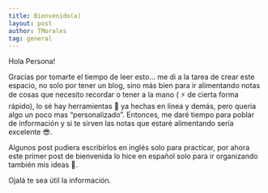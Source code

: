 ```yaml
---
title: Bienvenido(a)
layout: post
author: TMorales
tag: general
---
```


Hola Persona!

Gracias por tomarte el tiempo de leer esto... me di a la tarea de crear este espacio, no solo por tener un blog, sino más bien para ir alimentando notas de cosas que necesito recordar o tener a la mano ( ⚡ de cierta forma rápido), lo sé hay herramientas 🔧 ya hechas en línea y demás, pero quería algo un poco mas “personalizado”. Entonces, me daré tiempo para poblar de información y si te sirven las notas que estaré alimentando sería excelente 😎.

Algunos post pudiera escribirlos en inglés solo para practicar, por ahora este primer post de bienvenida lo hice en español solo para ir organizando también mis ideas 🧩.

Ojalá te sea útil la información.
